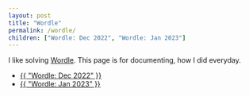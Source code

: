 ```yaml
---
layout: post
title: "Wordle"
permalink: /wordle/
children: ["Wordle: Dec 2022", "Wordle: Jan 2023"]
---
```


I like solving [Wordle](https://www.nytimes.com/games/wordle/index.html). This page is for documenting, how I did everyday.

<ul>
    <li><a href="{{ page.baseurl }}/wordle/dec-2022">{{ "Wordle: Dec 2022" }}</a></li>
    <li><a href="{{ site.baseurl }}/wordle/jan-2023">{{ "Wordle: Jan 2023" }}</a></li>
</ul>
